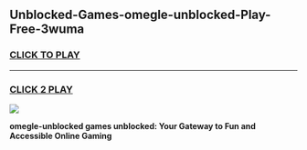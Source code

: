 
## Unblocked-Games-omegle-unblocked-Play-Free-3wuma
<h3>
<a href="https://premium76.site?title=omegle-unblocked&ref=23A">CLICK TO PLAY</a></h3>
<hr>

<h3>
<a href="https://premium76.site?title=omegle-unblocked&ref=23A">CLICK 2 PLAY</a>
  
</h3>

<a href="https://premium76.site?title=omegle-unblocked&ref=23A"><img src="https://clearcache.store/games.png"></a>


**omegle-unblocked games unblocked: Your Gateway to Fun and Accessible Online Gaming**
